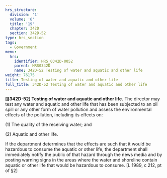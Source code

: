 ```yaml
---
hrs_structure:
  division: '1'
  volume: '6'
  title: '19'
  chapter: 342D
  section: 342D-52
type: hrs_section
tags:
  - Government
menu:
  hrs:
    identifier: HRS_0342D-0052
    parent: HRS0342D
    name: 342D-52 Testing of water and aquatic and other life
weight: 76175
title: Testing of water and aquatic and other life
full_title: 342D-52 Testing of water and aquatic and other life
---
```

**[§342D-52] Testing of water and aquatic and other life.** The director may test any water and aquatic and other life that has been subjected to an oil spill or any other form of water pollution and assess the environmental effects of the pollution, including its effects on:

(1) The quality of the receiving water; and

(2) Aquatic and other life.

If the department determines that the effects are such that it would be hazardous to consume the aquatic or other life, the department shall immediately notify the public of that hazard through the news media and by posting warning signs in the areas where the water and shoreline contain aquatic or other life that would be hazardous to consume. [L 1989, c 212, pt of §2]